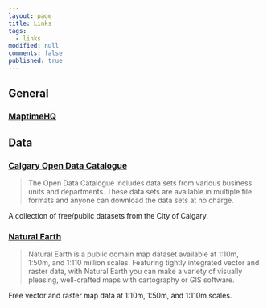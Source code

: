```yaml
---
layout: page
title: Links
tags:
  - links
modified: null
comments: false
published: true
---
```


## General

### [MaptimeHQ](http://maptime.io)

## Data

### [Calgary Open Data Catalogue](https://data.calgary.ca/)

> The Open Data Catalogue includes data sets from various business units and departments. These data sets are available in multiple file formats and anyone can download the data sets at no charge.

A collection of free/public datasets from the City of Calgary.

### [Natural Earth](http://www.naturalearthdata.com/)

> Natural Earth is a public domain map dataset available at 1:10m, 1:50m, and 1:110 million scales. Featuring tightly integrated vector and raster data, with Natural Earth you can make a variety of visually pleasing, well-crafted maps with cartography or GIS software.

Free vector and raster map data at 1:10m, 1:50m, and 1:110m scales.

